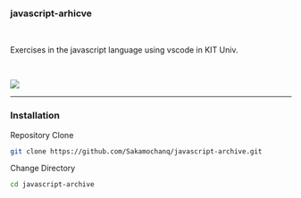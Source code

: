 ### javascript-arhicve

<br>

Exercises in the javascript language using vscode in KIT Univ.

<br>

[![](https://img.shields.io/badge/Lincese-Unlicense-yellow)](https://github.com/Sakamochanq/javascript-archive/blob/master/LICENSE)

---

### Installation

Repository Clone
```bash
git clone https://github.com/Sakamochanq/javascript-archive.git
```

Change Directory
```bash
cd javascript-archive
```
